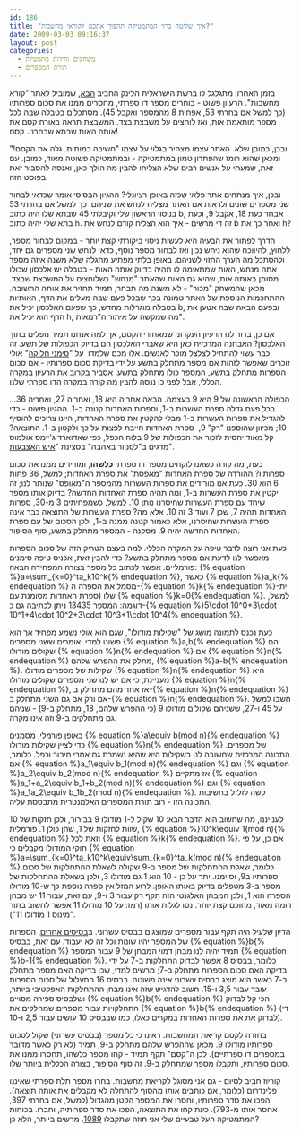 ```yaml
---
id: 186
title: "איך שליטה ברזי המתמטיקה תהפוך אתכם לקוראי מחשבות?"
date: 2009-03-03 09:16:37
layout: post
categories: 
  - משחקים וחידות מתמטיות
  - תורת המספרים
---
```

בזמן האחרון מתגלגל לו ברשת הישראלית הלינק החביב <a href="http://stwww.weizmann.ac.il/manor/hachiva_kamutit/game.html">הבא</a>, שמוביל לאתר "קורא מחשבות". הרעיון פשוט - בוחרים מספר דו ספרתי, מחסרים ממנו את סכום ספרותיו (כך למשל אם בחרתי 53, אפחית 8 מהמספר ואקבל 45). מסתכלים בטבלה שבה לכל מספר מותאמת אות, ואז לוחצים על משבצת בצד. המשבצת תראה באורח קסם את אותה האות שבתא שבחרנו. קסם!

ובכן, כמובן שלא. האתר עצמו מצהיר בגלוי על עצמו "חשיבה כמותית. גלה את הקסם!" ומכאן שהוא רומז שהפתרון טמון במתמטיקה - ובמתמטיקה פשוטה מאוד, כמובן. עם זאת, שמעתי על אנשים רבים שלא הצליחו להבין מה הולך כאן, ואנסה להסביר זאת בפוסט הזה.

ובכן, איך מנתחים אתר פלאי שכזה באופן רציונלי? ההגיון הבסיסי אומר שכדאי לבחור שני מספרים שונים ולראות אם האתר מצליח לנחש את שניהם. כך למשל אם בחרתי 53 בניסוי הראשון שלי וקיבלתי 45 שבתא שלו היה כתוב b, אבחר כעת 18, אקבל 9, וכעת בתא שלי יהיה כתוב h. זה די מרשים - איך הוא הצליח קודם לנחש את b ואחר כך את h?

הדרך לפתור את הבעיה היא לעשות ניסוי ביקורתי קצת יותר - במקום לבחור מספר, ללחוץ, להיווכח שהוא ניחש נכון ואז לבחור מספר נוסף, כדאי לנחש שני מספרים גם יחד, ולהסתכל מה הערך החזוי לשניהם. באופן בלתי מפתיע מתגלה שלא משנה איזה מספר אתה מנחש, האות שמתאימה לו תהיה בדיוק אותה האות - בטבלה יש אלכסון שכולו מסומן באותה אות, שהיא גם האות שהאתר "מנחש" כשלוחצים על המשבצת שבצד. מכאן שהמשחק "מכור" - לא משנה מה תבחר, תמיד תחזיר את אותה התשובה. ההתחכמות הנוספת של האתר טמונה בכך שבכל פעם שבה מעלים את הדף, האותיות בטבלה מוגרלות מחדש, כך שפעם האלכסון יכיל את b, ובפעם הבאה שבה אטען את הדף הוא יכיל את h, מה שמקשה על איתור ה"רמאות".

אם כן, ברור לנו הרעיון העקרוני שמאחורי הקסם, אך למה אנחנו תמיד נופלים בתוך האלכסון? האבחנה המרכזית כאן היא שאברי האלכסון הם בדיוק הכפולות של תשע. זה כבר עשוי להתחיל לצלצל מוכר לאנשים. אלו מכם שלמדו  על "<a href="http://he.wikipedia.org/wiki/%D7%9E%D7%91%D7%97%D7%A0%D7%99_%D7%94%D7%AA%D7%97%D7%9C%D7%A7%D7%95%D7%AA">סימני חלוקה</a>" אולי זוכרים שאפשר לזהות אם מספר מתחלק בתשע על ידי בדיקת סכום ספרותיו - אם סכום הספרות מתחלק בתשע, המספר כולו מתחלק בתשע. אסביר בקרוב את הרעיון במקרה הכללי, אבל לפני כן ננסה להבין מה קורה במקרה הדו ספרתי שלנו.

הכפולה הראשונה של 9 היא 9 בעצמה. הבאה אחריה היא 18, ואחריה 27, ואחריה 36... בכל פעם גדלה ספרת העשרות ב-1, וספרות האחדות קטנה ב-1. ההגיון פשוט - כדי להגדיל את ספרות העשרות ב-1 מבלי להקטין את ספרת האחדות, היינו צריכים להוסיף 10; מכיוון שהוספנו "רק" 9,  ספרת האחדות חייבת לפצות על כך ולקטון ב-1. התוצאה? קל מאוד יחסית לזכור את הכפולות של 9 בלוח הכפל, כפי שאדוארד ג'יימס אולמוס מדגים ב"לסניור באהבה" בסצינת "<a href="http://www.youtube.com/watch?v=cIlHJsv0Joc">איש האצבעות</a>".

כעת, מה קורה כשאנו לוקחים מספר דו ספרתי <strong>כלשהו</strong>, ומורידים ממנו את סכום ספרותיו? ההורדה של ספרת האחדות "מאפסת" את ספרת האחדות; למשל, 36 פחות 6 הוא 30. כעת אנו מורידים את ספרות העשרות מהמספר ה"מאופס" שנותר לנו; זה יקטין את ספרת העשרות ב-1, ומה תהיה ספרת האחדות החדשה? בדיוק אותו מספר שיחד עם ספרת העשרות שחיסרנו נותן 10. למשל, כשמפחיתים 3 מ-30, ספרות האחדות תהיה 7, שכן 7 ועוד 3 זה 10. אלא מה? ספרת העשרות של התוצאה כבר אינה ספרת העשרות שחיסרנו, אלא כאמור קטנה ממנה ב-1, ולכן הסכום של עם ספרת האחדות החדשה יהיה 9. מסקנה - המספר מתחלק בתשע, סוף הסיפור.

כעת אני רוצה לדבר טיפה על המקרה הכללי. למה בעצם הטריק הזה של סכום הספרות מאפשר לנו לדעת אם מספר מתחלק בתשע? כדי להבין זאת, אכניס טיפה סימנים פורמליים. אפשר לכתוב כל מספר בצורה המפחידה הבאה: {% equation %}a=\sum_{k=0}^ta_k10^k{% endequation %}, כאשר {% equation %}a_k{% endequation %} מסמל את הספרה ה-{% equation %}k{% endequation %}-ית שלו (ספרת האחדות מסומנת עם {% equation %}k=0{% endequation %}. למשל, דוגמה: המספר 13435 ניתן לכתיבה גם כ-{% equation %}5\cdot 10^0+3\cdot 10^1+4\cdot 10^2+3\cdot 10^3+1\cdot 10^4{% endequation %}.

כעת נכנס לתמונה מושג של "<a href="http://he.wikipedia.org/wiki/%D7%97%D7%A9%D7%91%D7%95%D7%9F_%D7%9E%D7%95%D7%93%D7%95%D7%9C%D7%A8%D7%99">שקילות מודולו</a>", שגם הוא אולי נשמע מפחיד אך הוא פשוט למדי. אומרים ששני מספרים {% equation %}a,b{% endequation %} הם שקולים מודולו {% equation %}n{% endequation %} אם {% equation %}n{% endequation %} מחלק את ההפרש שלהם, {% equation %}a-b{% endequation %}. שקילות של מספרים מודולו {% equation %}n{% endequation %} היא מעניינת, כי אם יש לנו שני מספרים שקולים מודולו {% equation %}n{% endequation %}, אז אחד מהם מתחלק ב-{% equation %}n{% endequation %} אם ורק אם גם השני מתחלק ב-{% equation %}n{% endequation %}. חשבו למשל על 45 ו-27, ששניהם שקולים מודולו 9 (כי ההפרש שלהם, 18, מתחלק ב-9) - שניהם גם מתחלקים ב-9 וזה אינו מקרה.

באופן פורמלי, מסמנים {% equation %}a\equiv b(mod n){% endequation %} כדי לציין שקילות מודולו {% equation %}n{% endequation %} של מספרים. התכונה המרכזית שחשובה לנו בשקילות היא שהיא נשמרת גם אחרי חיבור וכפל. כלומר, אם {% equation %}a_1\equiv b_1(mod n){% endequation %} וגם {% equation %}a_2\equiv b_2(mod n){% endequation %} אז מתקיים {% equation %}a_1+a_2\equiv b_1+b_2(mod n){% endequation %} וגם {% equation %}a_1a_2\equiv b_1b_2(mod n){% endequation %}. קשה לזלזל בחשיבות התכונה הזו - רוב תורת המספרים האלמנטרית מתבססת עליה.

לענייננו, מה שחשוב הוא הדבר הבא: 10 שקול ל-1 מודולו 9 בבירור, ולכן חזקות של 10 שוות לחזקות של 1, שהן כולן 1. פורמלית, {% equation %}10^k\equiv 1(mod n){% endequation %} וזאת לכל {% equation %}k{% endequation %}. אם כן, על פי חוקי המודולו מקבלים כי {% equation %}a=\sum_{k=0}^ta_k10^k\equiv\sum_{k=0}^ta_k(mod n){% endequation %}.כלומר, שאלת ההתחלקות של מספר ב-9 שקולה לשאלת ההתחלקות של סכום ספרותיו ב9, וסיימנו. יתר על כן - 10 הוא 1 גם מודולו 3, ולכן בשאלת ההתחלקות של מספר ב-3 מטפלים בדיוק באותו האופן. לרוע המזל אין ספרה נוספת כך ש-10 מודולו הספרה הוא 1, ולכן המבחן האלגנטי הזה תקף רק עבור 3 ו-9; עם זאת, עבור 11 יש מבחן דומה מאוד, מחוכם קצת יותר. נסו לגלות אותו (רמז: על 10 מודולו 11 אפשר לחשוב בתור "מינוס 1 מודולו 11").

הדיון שלעיל היה תקף עבור מספרים שמוצגים בבסיס עשרוני. ב<a href="http://he.wikipedia.org/wiki/%D7%91%D7%A1%D7%99%D7%A1_(%D7%9C%D7%A9%D7%99%D7%98%D7%AA_%D7%A1%D7%A4%D7%99%D7%A8%D7%94)">בסיסים אחרים</a>, הספרות של המספר יהיו שונות וכל זה לא יעבוד. עם זאת, בבסיס {% equation %}b{% endequation %} תמיד יהיה לנו מבחן דמוי המבחן של 9 עבור המספר {% equation %}b-1{% endequation %}. כלומר, בבסיס 8 אפשר לבדוק התחלקות ב-7 על ידי בדיקה האם סכום הספרות מתחלק ב-7; מרשים למדי, שכן בדיקה האם מספר מתחלק ב-7 כאשר הוא מוצג בבסיס עשרוני אינה פשוטה. בבסיס 16 התעלול של סכום הספרות עובד עבור 3,5 ו-15. חשוב להדגיש שזה אינו מבחן ההתחלקות האפקטיבי ביותר, ושלבסיס ספירה מסויים {% equation %}b{% endequation %} הכי קל לבדוק התחלקויות עבור מספרים שמחלקים את {% equation %}b{% endequation %} (די לבדוק את את ספרות האחדות במקרים כאלו, כמו שבבסיס 10 עושים עבור 2,5 ו-10).

בחזרה לקסם קריאת המחשבות. ראינו כי כל מספר (בבסיס עשרוני) שקול לסכום ספרותיו מודולו 9. מכאן שההפרש שלהם מתחלק ב-9, תמיד (לא רק כאשר מדובר במספרים דו ספרתיים). לכן ה"קסם" תקף תמיד - קחו מספר כלשהו, תחסרו ממנו את סכום ספרותיו, ותקבלו מספר שמתחלק ב-9. זה סוף הסיפור, בצורה הכללית ביותר שלו.

קוריוז חביב לסיום - גם אני מסוגל לקריאת מחשבות. בחרו מספר תלת ספרתי שאיננו פלינדרום (כלומר, אם כותבים אותו מהסוף להתחלה לא מקבלים את אותה תוצאה). הפכו את סדר ספרותיו, וחסרו את המספר הקטן מהגדול (למשל, אם בחרתי 397, אחסר אותו מ-793). כעת קחו את התוצאה, הפכו את סדר ספרותיה, וחברו. בכוחות המתמטיקה העל טבעיים שלי אני חוזה שתקבלו <a href="http://he.wikipedia.org/wiki/1089_(%D7%9E%D7%A1%D7%A4%D7%A8)">1089</a>. מרשים ביותר, הלא כן?
